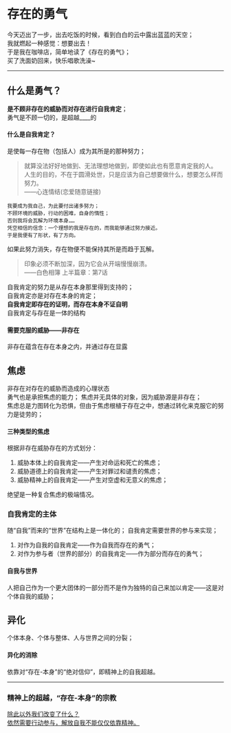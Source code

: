 # 存在的勇气
今天迈出了一步，出去吃饭的时候，看到白白的云中露出蓝蓝的天空；  
我就燃起一种感觉：想要出去！  
于是我在咖啡店，简单地读了《存在的勇气》；  
买了洗面奶回来，快乐唱歌洗澡~

---
## 什么是勇气？
**是不顾非存在的威胁而对存在进行自我肯定**；  
勇气是不顾一切的，是超越____的
#### 什么是自我肯定？
是使每一存在物（包括人）成为其所是的那种努力；  
> 就算没法好好地做到、无法理想地做到，即使如此也有愿意肯定我的人。  
> 人生的目的，不在于圆滑处世，只是应该为自己想要做什么，想要怎么样而努力。  
> ——心连情结(恋爱随意链接)
```
我要成为我自己，为此要付出诸多努力；
不顾环境的威胁，行动的困难，自身的惰性；
否则我将会瓦解为环境本身……
凭空相信的信念：一个理想的我是存在的，而我能够通过努力接近。
于是我便有了形状，有了方向。
```
如果此努力消失，存在物便不能保持其所是而趋于瓦解。  
> 印象必须不断加深，因为它会从开端慢慢崩溃。  
> ——白色相簿 上半篇章：第7话

自我肯定的努力是从存在本身那里得到支持的；  
自我肯定亦是对存在本身的肯定；  
**自我肯定即存在的证明，而存在本身不证自明**  
自我肯定与存在是一体的结构
#### 需要克服的威胁——非存在
非存在蕴含在存在本身之内，并通过存在显露
## 焦虑
非存在对存在的威胁而造成的心理状态  
勇气也是承担焦虑的能力；
焦虑并无具体的对象，因为威胁源是非存在；  
焦虑总是力图转化为恐惧，但由于焦虑根植于存在之中，想通过转化来克服它的努力是徒劳的；
#### 三种类型的焦虑
根据非存在威胁存在的方式划分：  
1. 威胁本体上的自我肯定——产生对命运和死亡的焦虑；
2. 威胁道德上的自我肯定——产生对罪过和谴责的焦虑；
3. 威胁精神上的自我肯定——产生对空虚和无意义的焦虑；  

绝望是一种复合焦虑的极端情况。

### 自我肯定的主体
随“自我”而来的“世界”在结构上是一体化的；
自我肯定需要世界的参与来实现；
1. 对作为自我的自我肯定——作为自我而存在的勇气；
2. 对作为参与者（世界的部分）的自我肯定——作为部分而存在的勇气；
#### 自我与世界
人把自己作为一个更大团体的一部分而不是作为独特的自己来加以肯定——这是对个体自我的威胁；  
## 异化
个体本身、个体与整体、人与世界之间的分裂；
#### 异化的消除
依靠对“存在-本身”的“绝对信仰”，即精神上的自我超越。  

---
### 精神上的超越，“存在-本身”的宗教  
<u>除此以外我们改变了什么？  
依然需要行动参与，解放自我不能仅仅依靠精神。</u>
